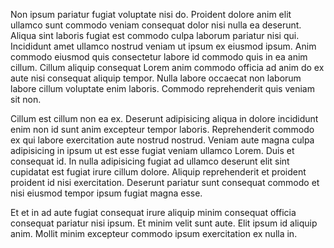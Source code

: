 Non ipsum pariatur fugiat voluptate nisi do. Proident dolore anim elit ullamco sunt commodo veniam consequat dolor nisi nulla ea deserunt. Aliqua sint laboris fugiat est commodo culpa laborum pariatur nisi qui. Incididunt amet ullamco nostrud veniam ut ipsum ex eiusmod ipsum. Anim commodo eiusmod quis consectetur labore id commodo quis in ea anim cillum. Cillum aliquip consequat Lorem anim commodo officia ad anim do ex aute nisi consequat aliquip tempor. Nulla labore occaecat non laborum labore cillum voluptate enim laboris. Commodo reprehenderit quis veniam sit non.

Cillum est cillum non ea ex. Deserunt adipisicing aliqua in dolore incididunt enim non id sunt anim excepteur tempor laboris. Reprehenderit commodo ex qui labore exercitation aute nostrud nostrud. Veniam aute magna culpa adipisicing in ipsum ut est esse fugiat veniam ullamco Lorem. Duis et consequat id. In nulla adipisicing fugiat ad ullamco deserunt elit sint cupidatat est fugiat irure cillum dolore. Aliquip reprehenderit et proident proident id nisi exercitation. Deserunt pariatur sunt consequat commodo et nisi eiusmod tempor ipsum fugiat magna esse.

Et et in ad aute fugiat consequat irure aliquip minim consequat officia consequat pariatur nisi ipsum. Et minim velit sunt aute. Elit ipsum id aliquip anim. Mollit minim excepteur commodo ipsum exercitation ex nulla in.